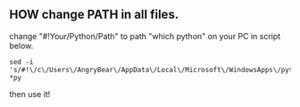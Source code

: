 ## HOW change PATH in all files.
change "#!Your/Python/Path" to path "which python" on your PC in script below.

```
sed -i 's/#!\/c\/Users\/AngryBear\/AppData\/Local\/Microsoft\/WindowsApps\/python/#!Your\/Python\/Path/g' *py
```
then use it!
